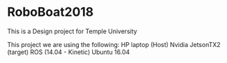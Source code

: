 # RoboBoat2018
This is a Design project for Temple University 

This project we are using the following:
  HP laptop (Host)
  Nvidia JetsonTX2 (target) 
  ROS (14.04 - Kinetic)
  Ubuntu 16.04
  
  
  
